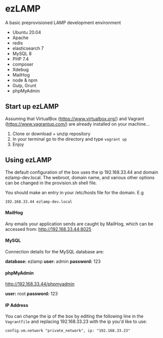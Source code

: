 # ezLAMP

A basic preprovisioned LAMP development environment

- Ubuntu 20.04
- Apache
- redis
- elasticsearch 7
- MySQL 8
- PHP 7.4
- composer
- Xdebug
- MailHog
- node & npm
- Gulp, Grunt
- phpMyAdmin

## Start up ezLAMP
Assuming that VirtualBox (https://www.virtualbox.org/) and Vagrant (https://www.vagrantup.com/) are already installed on your machine...

1. Clone or download + unzip repository
2. In your terminal go to the directory and type `vagrant up`
3. Enjoy

## Using ezLAMP

The default configuration of the box uses the ip 192.168.33.44 and domain ezlamp-dev.local.  The webroot, domain name, and various other options can be changed in the provision.sh shell file.


You should make an entry in your /etc/hosts file for the domain. E.g

`192.168.33.44 ezlamp-dev.local`


#### MailHog
Any emails your application sends are caught by MailHog, which can be accessed from:
http://192.168.33.44:8025

#### MySQL
Connection details for the MySQL database are:

**database:** ezlamp
**user:** admin
**password:** 123

#### phpMyAdmin

http://192.168.33.44/phpmyadmin

**user:** root
**password:** 123


#### IP Address
You can change the ip of the box by editing the following line in the `Vagrantfile` and replacing 192.168.33.23 with the ip you'd like to use:

`config.vm.network "private_network", ip: "192.168.33.23"`
